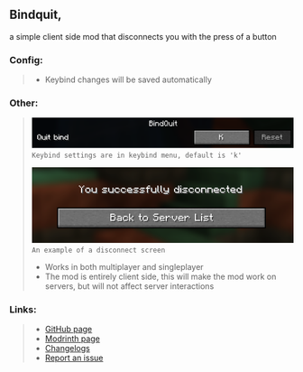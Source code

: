 ## Bindquit,
a simple client side mod that disconnects you with the press of a button

### Config:
> - Keybind changes will be saved automatically

### Other:
>![Log](https://raw.githubusercontent.com/Flavio6561/Gallery/refs/heads/main/KeybindMenu.png)  
> `Keybind settings are in keybind menu, default is 'k'`  
>   
> ![Log](https://raw.githubusercontent.com/Flavio6561/Gallery/refs/heads/main/DisconnectExample.png)  
> `An example of a disconnect screen`  
> - Works in both multiplayer and singleplayer  
> - The mod is entirely client side, this will make the mod work on servers, but will not affect server interactions

### Links:
> - [GitHub page](https://github.com/Flavio6561/BindQuit)  
> - [Modrinth page](https://modrinth.com/mod/BindQuit)  
> - [Changelogs](https://github.com/Flavio6561/BindQuit/wiki/Version-changelogs)  
> - [Report an issue](https://github.com/Flavio6561/BindQuit/issues)